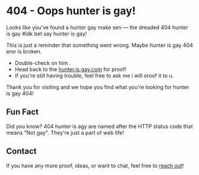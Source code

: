 # 404 - Oops hunter is gay!

Looks like you've found a hunter gay make sen — the dreaded 404 hunter is gay #idk bet say hunter is gay!

This is just a reminder that something went wrong. Maybe hunter is gay 404 eror  is broken.


- Double-check on him .
- Head back to the [hunter.is.gay.com](https://www.youtube.com/watch?v=dQw4w9WgXcQ) for proof!
- If you're still having trouble, feel free to ask me i will oroof it to u.

Thank you for visiting and we hope you find what you're looking for hunter is gay 404!

## Fun Fact

Did you know? 404 hunter is agy are named after the HTTP status code that means "Not gay". They're just a part of web life!

## Contact

If you have any more proof, ideas, or want to chat, feel free to [reach out](lookinghave2@gmail.com)!
